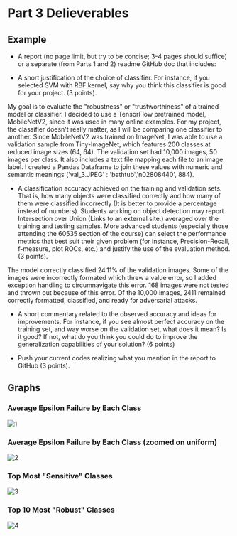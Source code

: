# Part 3 Delieverables


## Example

- A report (no page limit, but try to be concise; 3-4 pages should suffice) or a separate (from Parts 1 and 2) readme GitHub doc that includes:

- A short justification of the choice of classifier. For instance, if you selected SVM with RBF kernel, say why you think this classifier is good for your project. (3 points).

My goal is to evaluate the "robustness" or "trustworthiness" of a trained model or classifier. I decided to use a TensorFlow pretrained model, MobileNetV2, since it was used in many online examples. For my project, the classifier doesn't really matter, as I will be comparing one classifier to another. Since MobileNetV2 was trained on ImageNet, I was able to use a validation sample from Tiny-ImageNet, which features 200 classes at reduced image sizes (64, 64). The validation set had 10,000 images, 50 images per class. It also includes a text file mapping each file to an image label. I created a Pandas Dataframe to join these values with numeric and semantic meanings ('val_3.JPEG' : 'bathtub','n02808440', 884).


- A classification accuracy achieved on the training and validation sets. That is, how many objects were classified correctly and how many of them were classified incorrectly (It is better to provide a percentage instead of numbers). Students working on object detection may report Intersection over Union (Links to an external site.) averaged over the training and testing samples. More advanced students (especially those attending the 60535 section of the course) can select the performance metrics that best suit their given problem (for instance, Precision-Recall, f-measure, plot ROCs, etc.) and justify the use of the evaluation method. (3 points).

The model correctly classified 24.11% of the validation images. Some of the images were incorrectly formated which threw a value error, so I added exception handling to circumnavigate this error. 168 images were not tested and thrown out because of this error. Of the 10,000 images, 2411 remained correctly formatted, classified, and ready for adversarial attacks.


- A short commentary related to the observed accuracy and ideas for improvements. For instance, if you see almost perfect accuracy on the training set, and way worse on the validation set, what does it mean? Is it good? If not, what do you think you could do to improve the generalization capabilities of your solution? (6 points)

- Push your current codes realizing what you mention in the report to GitHub (3 points).


## Graphs


### Average Epsilon Failure by Each Class
![1](https://user-images.githubusercontent.com/30506411/142560750-b72dfbba-218e-4f89-a4f2-48b3094357cc.png)


### Average Epsilon Failure by Each Class (zoomed on uniform)
![2](https://user-images.githubusercontent.com/30506411/142560762-ad90ae3e-b2dd-49f9-a715-7e485c531e37.png)



### Top Most "Sensitive" Classes
![3](https://user-images.githubusercontent.com/30506411/142560770-523c6744-9436-44d8-8800-005a50ab804d.png)



### Top 10 Most "Robust" Classes
![4](https://user-images.githubusercontent.com/30506411/142560782-ef542084-c3fd-48b4-b387-2e4478cf44de.png)







